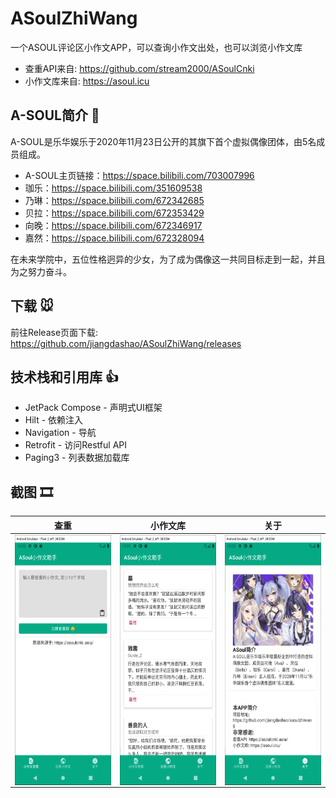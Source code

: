 # ASoulZhiWang
一个ASOUL评论区小作文APP，可以查询小作文出处，也可以浏览小作文库  
* 查重API来自: https://github.com/stream2000/ASoulCnki
* 小作文库来自: https://asoul.icu

## A-SOUL简介 🥵
A-SOUL是乐华娱乐于2020年11月23日公开的其旗下首个虚拟偶像团体，由5名成员组成。
* A-SOUL主页链接：https://space.bilibili.com/703007996
* 珈乐：https://space.bilibili.com/351609538
* 乃琳：https://space.bilibili.com/672342685
* 贝拉：https://space.bilibili.com/672353429
* 向晚：https://space.bilibili.com/672346917
* 嘉然：https://space.bilibili.com/672328094

在未来学院中，五位性格迥异的少女，为了成为偶像这一共同目标走到一起，并且为之努力奋斗。

## 下载 🐭
前往Release页面下载: https://github.com/jiangdashao/ASoulZhiWang/releases

## 技术栈和引用库 👍
* JetPack Compose - 声明式UI框架
* Hilt - 依赖注入
* Navigation - 导航
* Retrofit - 访问Restful API
* Paging3 - 列表数据加载库

## 截图 🎞
| 查重 | 小作文库 | 关于 |
| ----- | ------| ------|
| <img src="screenshots/query.png" align="left" height="400">| <img src="screenshots/zuowen.png" align="left" height="400">| <img src="screenshots/about.png" align="left" height="400"> |

